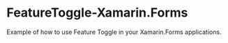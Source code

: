 # FeatureToggle-Xamarin.Forms
Example of how to use Feature Toggle in your Xamarin.Forms applications. 
